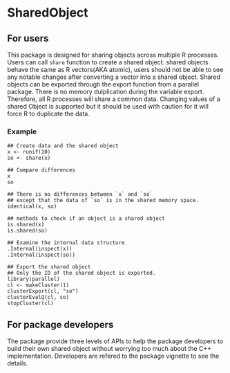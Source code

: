 # SharedObject
## For users
This package is designed for sharing objects across multiple R
processes. Users can call `share` function to create a shared
object. shared objects behave the same as R vectors(AKA atomic),
users should not be able to see any notable changes after converting a
vector into a shared object. Shared objects can be exported through
the export function from a parallel package. There is no memory
dulplication during the variable export. Therefore, all R processes
will share a common data. Changing values of a shared Object is
supported but it should be used with caution for it will force R 
to duplicate the data.

### Example
```
## Create data and the shared object
x <- runif(10)
so <- share(x)

## Compare differences
x
so

## There is no differences between `x` and `so` 
## except that the data of `so` is in the shared memory space.
identical(x, so)

## methods to check if an object is a shared object
is.shared(x)
is.shared(so)

## Examine the internal data structure
.Internal(inspect(x))
.Internal(inspect(so))

## Export the shared object
## Only the ID of the shared object is exported.
library(parallel)
cl <- makeCluster(1)
clusterExport(cl, "so")
clusterEvalQ(cl, so)
stopCluster(cl)
```

## For package developers
The package provide three levels of APIs to help the package developers to build their own shared object without worrying too much about the C++ implementation. Developers are refered to the package vignette to see the details.




